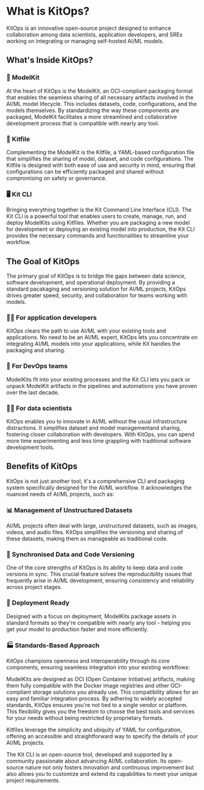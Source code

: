 # What is KitOps?

KitOps is an innovative open-source project designed to enhance collaboration among data scientists, application developers, and SREs working on integrating or managing self-hosted AI/ML models.

## What's Inside KitOps?

### 🎁 ModelKit

At the heart of KitOps is the ModelKit, an OCI-compliant packaging format that enables the seamless sharing of all necessary artifacts involved in the AI/ML model lifecycle. This includes datasets, code, configurations, and the models themselves. By standardizing the way these components are packaged, ModelKit facilitates a more streamlined and collaborative development process that is compatible with nearly any tool.

### 📄 Kitfile 

Complementing the ModelKit is the Kitfile, a YAML-based configuration file that simplifies the sharing of model, dataset, and code configurations. The Kitfile is designed with both ease of use and security in mind, ensuring that configurations can be efficiently packaged and shared without compromising on safety or governance.

### 🖥️ Kit CLI 

Bringing everything together is the Kit Command Line Interface (CLI). The Kit CLI is a powerful tool that enables users to create, manage, run, and deploy ModelKits using Kitfiles. Whether you are packaging a new model for development or deploying an existing model into production, the Kit CLI provides the necessary commands and functionalities to streamline your workflow.

## The Goal of KitOps

The primary goal of KitOps is to bridge the gaps between data science, software development, and operational deployment. By providing a standard pacakaging and versioning solution for AI/ML projects, KitOps drives greater speed, security, and collaboration for teams working with models.

### 👩‍💻 For application developers

KitOps clears the path to use AI/ML with your existing tools and applications. No need to be an AI/ML expert, KitOps lets you concentrate on integrating AI/ML models into your applications, while Kit handles the packaging and sharing.

### 👷 For DevOps teams

ModelKits fit into your existing processes and the Kit CLI lets you pack or unpack ModelKit artifacts in the pipelines and automations you have proven over the last decade.

### 👩‍🔬 For data scientists

KitOps enables you to innovate in AI/ML without the usual infrastructure distractions. It simplifies dataset and model managementand sharing, fostering closer collaboration with developers. With KitOps, you can spend more time experimenting and less time grappling with traditional software development tools.

## Benefits of KitOps

KitOps is not just another tool; it's a comprehensive CLI and packaging system specifically designed for the AI/ML workflow. It acknowledges the nuanced needs of AI/ML projects, such as:

### 📊 Management of Unstructured Datasets
AI/ML projects often deal with large, unstructured datasets, such as images, videos, and audio files. KitOps simplifies the versioning and sharing of these datasets, making them as manageable as traditional code.

### 🤝 Synchronised Data and Code Versioning
One of the core strengths of KitOps is its ability to keep data and code versions in sync. This crucial feature solves the reproducibility issues that frequently arise in AI/ML development, ensuring consistency and reliability across project stages.

### 🚀 Deployment Ready
Designed with a focus on deployment, ModelKits package assets in standard formats so they're compatible with nearly any tool - helping you get your model to production faster and more efficiently.

### 🏭 Standards-Based Approach
KitOps champions openness and interoperability through its core components, ensuring seamless integration into your existing workflows:

ModelKits are designed as OCI (Open Container Initiative) artifacts, making them fully compatible with the Docker image registries and other OCI-compliant storage solutions you already use. This compatibility allows for an easy and familiar integration process. By adhering to widely accepted standards, KitOps ensures you're not tied to a single vendor or platform. This flexibility gives you the freedom to choose the best tools and services for your needs without being restricted by proprietary formats.

Kitfiles leverage the simplicity and ubiquity of YAML for configuration, offering an accessible and straightforward way to specify the details of your AI/ML projects.

The Kit CLI is an open-source tool, developed and supported by a community passionate about advancing AI/ML collaboration. Its open-source nature not only fosters innovation and continuous improvement but also allows you to customize and extend its capabilities to meet your unique project requirements.
